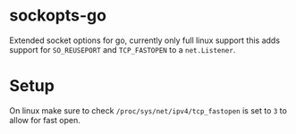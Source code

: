 # sockopts-go
Extended socket options for go, currently only full linux support this adds
support for `SO_REUSEPORT` and `TCP_FASTOPEN` to a `net.Listener`.

# Setup
On linux make sure to check `/proc/sys/net/ipv4/tcp_fastopen` is set to `3` to
allow for fast open.
